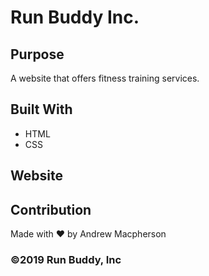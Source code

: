 # Run Buddy Inc.

## Purpose
A website that offers fitness training services.

## Built With
* HTML
* CSS

## Website


## Contribution
Made with ❤️ by Andrew Macpherson

### ©️2019 Run Buddy, Inc 